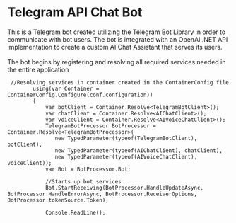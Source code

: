 # Telegram API Chat Bot

This is a Telegram bot created utilizing the Telegram Bot Library in order to communicate with bot users. The bot is integrated with an OpenAI .NET API implementation to create a custom AI Chat Assistant that serves its users.
<br/>
<br/>
The bot begins by registering and resolving all required services needed in the entire application

```
 //Resolving services in container created in the ContainerConfig file
        using(var Container = ContainerConfig.Configure(conf.configuration))
        {     
            var botClient = Container.Resolve<TelegramBotClient>();
            var chatClient = Container.Resolve<AIChatClient>();
            var voiceClient = Container.Resolve<AIVoiceChatClient>();
            TelegramBotProcessor BotProcessor = Container.Resolve<TelegramBotProcessor>(
               new TypedParameter(typeof(TelegramBotClient), botClient),
               new TypedParameter(typeof(AIChatClient), chatClient),
               new TypedParameter(typeof(AIVoiceChatClient), voiceClient));
            var Bot = BotProcessor.Bot;

            //Starts up bot services
            Bot.StartReceiving(BotProcessor.HandleUpdateAsync, BotProcessor.HandleErrorAsync, BotProcessor.ReceiverOptions, BotProcessor.tokenSource.Token);

            Console.ReadLine();

```
